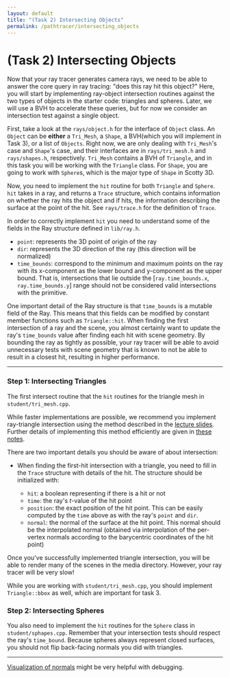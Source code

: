 ```yaml
---
layout: default
title: "(Task 2) Intersecting Objects"
permalink: /pathtracer/intersecting_objects
---
```


# (Task 2) Intersecting Objects

Now that your ray tracer generates camera rays, we need to be able to answer the core query in ray tracing: "does this ray hit this object?" Here, you will start by implementing ray-object intersection routines against the two types of objects in the starter code: triangles and spheres. Later, we will use a BVH to accelerate these queries, but for now we consider an intersection test against a single object.

First, take a look at the `rays/object.h` for the interface of `Object` class. An `Object` can be **either** a `Tri_Mesh`, a `Shape`, a BVH(which you will implement in Task 3), or a list of `Objects`. Right now, we are only dealing with `Tri_Mesh`'s case and `Shape`'s case, and their interfaces are in `rays/tri_mesh.h`  and `rays/shapes.h`, respectively. `Tri_Mesh` contains a BVH of `Triangle`, and in this task you will be working with the `Triangle` class. For `Shape`, you are going to work with `Sphere`s, which is the major type of `Shape` in Scotty 3D. 

Now, you need to implement the `hit` routine for both `Triangle` and `Sphere`. `hit` takes in a ray, and returns a `Trace` structure, which contains information on whether the ray hits the object and if hits, the information describing the surface at the point of the hit. See `rays/trace.h` for the definition of `Trace`.

In order to correctly implement `hit` you need to understand some of the fields in the Ray structure defined in `lib/ray.h`.

* `point`: represents the 3D point of origin of the ray
* `dir`: represents the 3D direction of the ray (this direction will be normalized)
* `time_bounds`: correspond to the minimum and maximum points on the ray with its x-component as the lower bound and y-component as the upper bound. That is, intersections that lie outside the [`ray.time_bounds.x`, `ray.time_bounds.y`]  range should not be considered valid intersections with the primitive.

One important detail of the Ray structure is that `time_bounds` is a mutable field of the Ray. This means that this fields can be modified by constant member functions such as `Triangle::hit`. When finding the first intersection of a ray and the scene, you almost certainly want to update the ray's `time_bounds` value after finding each hit with scene geometry. By bounding the ray as tightly as possible, your ray tracer will be able to avoid unnecessary tests with scene geometry that is known to not be able to result in a closest hit, resulting in higher performance.

---

### **Step 1: Intersecting Triangles**

The first intersect routine that the `hit` routines for the triangle mesh in `student/tri_mesh.cpp`.

While faster implementations are possible, we recommend you implement ray-triangle intersection using the method described in the [lecture slides](http://15462.courses.cs.cmu.edu/fall2017/lecture/acceleratingqueries). Further details of implementing this method efficiently are given in [these notes](ray_triangle_intersection.md).

There are two important details you should be aware of about intersection:

* When finding the first-hit intersection with a triangle, you need to fill in the `Trace` structure with details of the hit. The structure should be initialized with:
    
    * `hit`: a boolean representing if there is a hit or not
    * `time`: the ray's _t_-value of the hit point
    * `position`: the exact position of the hit point. This can be easily computed by the `time` above as with the ray's `point` and `dir`.
    * `normal`: the normal of the surface at the hit point. This normal should be the interpolated normal (obtained via interpolation of the per-vertex normals according to the barycentric coordinates of the hit point)

<!-- * When intersection occurs with the back-face of a triangle (the side of the triangle opposite the direction of the normal) you should flip the returned normal to point in that direction. That is, always return a normal pointing in the direction the ray came from! -->

Once you've successfully implemented triangle intersection, you will be able to render many of the scenes in the media directory. However, your ray tracer will be very slow!

While you are working with `student/tri_mesh.cpp`, you should implement `Triangle::bbox` as well, which are important for task 3.


### **Step 2: Intersecting Spheres**

You also need to implement the `hit` routines for the `Sphere` class in `student/sphapes.cpp`. Remember that your intersection tests should respect the ray's `time_bound`. Because spheres always represent closed surfaces, you should not flip back-facing normals you did with triangles.

---

[Visualization of normals](visualization_of_normals.md) might be very helpful with debugging.
